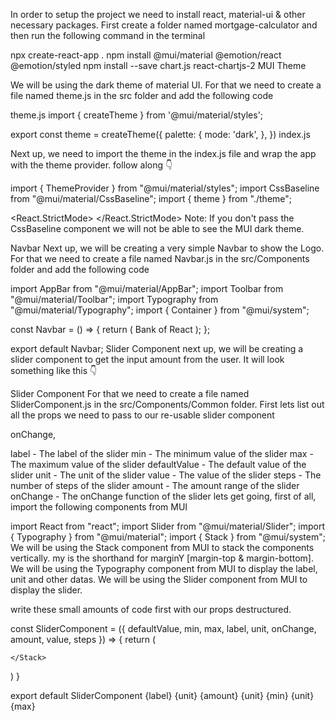 
In order to setup the project we need to install react, material-ui & other necessary packages. First create a folder named mortgage-calculator and then run the following command in the terminal

npx create-react-app .
npm install @mui/material @emotion/react @emotion/styled
npm install --save chart.js react-chartjs-2
MUI Theme

We will be using the dark theme of material UI. For that we need to create a file named theme.js in the src folder and add the following code

theme.js
import { createTheme } from '@mui/material/styles';

export const theme = createTheme({
  palette: {
    mode: 'dark',
  },
})
index.js

Next up, we need to import the theme in the index.js file and wrap the app with the theme provider. follow along 👇

import { ThemeProvider } from "@mui/material/styles";
import CssBaseline from "@mui/material/CssBaseline";
import { theme } from "./theme";

<React.StrictMode>
  <ThemeProvider theme={theme}>
    <App />
    <CssBaseline />
  </ThemeProvider>
</React.StrictMode>
Note: If you don't pass the CssBaseline component we will not be able to see the MUI dark theme.

Navbar
Next up, we will be creating a very simple Navbar to show the Logo. For that we need to create a file named Navbar.js in the src/Components folder and add the following code

import AppBar from "@mui/material/AppBar";
import Toolbar from "@mui/material/Toolbar";
import Typography from "@mui/material/Typography";
import { Container } from "@mui/system";

const Navbar = () => {
  return (
    <AppBar position="static">
      <Container maxWidth='xl'>
        <Toolbar>
          <Typography variant="h5">
            Bank of React
          </Typography>
        </Toolbar>
      </Container>
    </AppBar>
  );
};

export default Navbar;
Slider Component
next up, we will be creating a slider component to get the input amount from the user. It will look something like this 👇

Slider Component
For that we need to create a file named SliderComponent.js in the src/Components/Common folder. First lets list out all the props we need to pass to our re-usable slider component

onChange,

label - The label of the slider
min - The minimum value of the slider
max - The maximum value of the slider
defaultValue - The default value of the slider
unit - The unit of the slider
value - The value of the slider
steps - The number of steps of the slider
amount - The amount range of the slider
onChange - The onChange function of the slider
lets get going, first of all, import the following components from MUI

import React from "react";
import Slider from "@mui/material/Slider";
import { Typography } from "@mui/material";
import { Stack } from "@mui/system";
We will be using the Stack component from MUI to stack the components vertically. my is the shorthand for marginY [margin-top & margin-bottom]. We will be using the Typography component from MUI to display the label, unit and other datas. We will be using the Slider component from MUI to display the slider.

write these small amounts of code first with our props destructured.

const SliderComponent = ({
  defaultValue,
  min,
  max,
  label,
  unit,
  onChange,
  amount,
  value,
  steps
}) => {
  return (
    <Stack my={1.4}>

    </Stack>
  )
}

export default SliderComponent
<Stack gap={1}>
  <Typography variant="subtitle2">{label}</Typography>
  <Typography variant="h5">
    {unit} {amount}
  </Typography>
</Stack>
<Slider
  min={min}
  max={max}
  defaultValue={defaultValue}
  aria-label="Default"
  valueLabelDisplay="auto"
  onChange={onChange}
  value={value}
  marks
  step={steps}
/>
<Stack direction="row" justifyContent="space-between">
  <Typography variant="caption" color="text.secondary">
    {unit} {min}
  </Typography>
  <Typography variant="caption" color="text.secondary">
    {unit} {max}
  </Typography>
</Stack>
